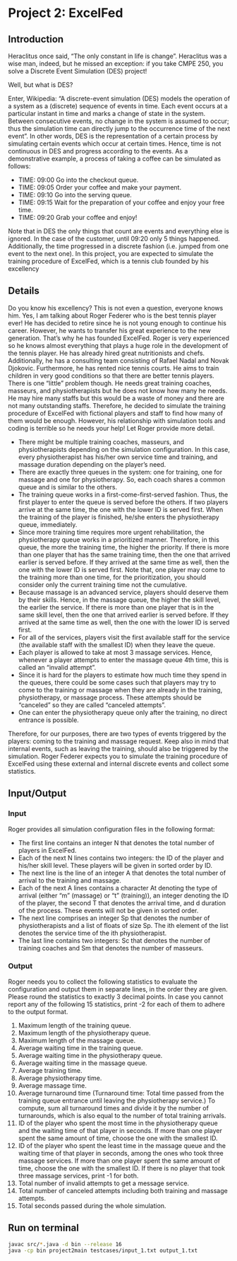 # Project 2: ExcelFed



## Introduction

Heraclitus once said, “The only constant in life is change”. Heraclitus was a wise man, indeed,
but he missed an exception: if you take CMPE 250, you solve a Discrete Event Simulation
(DES) project!

Well, but what is DES?

Enter, Wikipedia: “A discrete-event simulation (DES) models the operation of a system as
a (discrete) sequence of events in time. Each event occurs at a particular instant in time and
marks a change of state in the system. Between consecutive events, no change in the system
is assumed to occur; thus the simulation time can directly jump to the occurrence time of
the next event”. In other words, DES is the representation of a certain process by simulating
certain events which occur at certain times. Hence, time is not continuous in DES and progress
according to the events. As a demonstrative example, a process of taking a coffee can be
simulated as follows:

- TIME: 09:00 Go into the checkout queue.
- TIME: 09:05 Order your coffee and make your payment.
- TIME: 09:10 Go into the serving queue.
- TIME: 09:15 Wait for the preparation of your coffee and enjoy your free time.
- TIME: 09:20 Grab your coffee and enjoy!

Note that in DES the only things that count are events and everything else is ignored. In
the case of the customer, until 09:20 only 5 things happened. Additionally, the time progressed
in a discrete fashion (i.e. jumped from one event to the next one).
In this project, you are expected to simulate the training procedure of ExcelFed,
which is a tennis club founded by his excellency



## Details

Do you know his excellency? This is not even a question, everyone knows him. Yes, I am talking
about Roger Federer who is the best tennis player ever! He has decided to retire since he is
not young enough to continue his career. However, he wants to transfer his great experience to
the new generation. That’s why he has founded ExcelFed.
Roger is very experienced so he knows almost everything that plays a huge role in the development
of the tennis player. He has already hired great nutritionists and chefs. Additionally,
he has a consulting team consisting of Rafael Nadal and Novak Djokovic. Furthermore, he has
rented nice tennis courts. He aims to train children in very good conditions so that there are
better tennis players.
There is one “little” problem though. He needs great training coaches, masseurs, and
physiotherapists but he does not know how many he needs. He may hire many staffs but this
would be a waste of money and there are not many outstanding staffs. Therefore, he decided
to simulate the training procedure of ExcelFed with fictional players and staff to
find how many of them would be enough. However, his relationship with simulation tools
and coding is terrible so he needs your help! Let Roger provide more detail.

- There might be multiple training coaches, masseurs, and physiotherapists depending on
    the simulation configuration. In this case, every physiotherapist has his/her own service
    time and training, and massage duration depending on the player’s need.
- There are exactly three queues in the system: one for training, one for massage and one
    for physiotherapy. So, each coach shares a common queue and is similar to the others.
- The training queue works in a first-come-first-served fashion. Thus, the first player to
    enter the queue is served before the others. If two players arrive at the same time, the
    one with the lower ID is served first. When the training of the player is finished, he/she
    enters the physiotherapy queue, immediately.
- Since more training time requires more urgent rehabilitation, the physiotherapy queue works
    in a prioritized manner. Therefore, in this queue, the more the training time, the
    higher the priority. If there is more than one player that has the same training
    time, then the one that arrived earlier is served before. If they arrived at the same time
    as well, then the one with the lower ID is served first. Note that, one player may come
    to the training more than one time, for the prioritization, you should consider only the
    current training time not the cumulative.
- Because massage is an advanced service, players should deserve them by their skills.
    Hence, in the massage queue, the higher the skill level, the earlier the service. If
    there is more than one player that is in the same skill level, then the one that arrived
    earlier is served before. If they arrived at the same time as well, then the one with the
    lower ID is served first.
- For all of the services, players visit the first available staff for the service (the available
    staff with the smallest ID) when they leave the queue.
- Each player is allowed to take at most 3 massage services. Hence, whenever a player
    attempts to enter the massage queue 4th time, this is called an “invalid attempt”.
- Since it is hard for the players to estimate how much time they spend in the queues,
    there could be some cases such that players may try to come to the training or massage
    when they are already in the training, physiotherapy, or massage process. These attempts
    should be “canceled” so they are called “canceled attempts”.
- One can enter the physiotherapy queue only after the training, no direct entrance is
    possible.

Therefore, for our purposes, there are two types of events triggered by the players: coming
to the training and massage request. Keep also in mind that internal events, such as leaving
the training, should also be triggered by the simulation. Roger Federer expects you to simulate
the training procedure of ExcelFed using these external and internal discrete events and collect
some statistics.



## Input/Output


### Input

Roger provides all simulation configuration files in the following format:

- The first line contains an integer N that denotes the total number of players in ExcelFed.
- Each of the next N lines contains two integers: the ID of the player and his/her skill level.
    These players will be given in sorted order by ID.
- The next line is the line of an integer A that denotes the total number of arrival to the
    training and massage.
- Each of the next A lines contains a character At denoting the type of arrival (either
    “m” (massage) or “t” (training)), an integer denoting the ID of the player, the second T
    that denotes the arrival time, and d duration of the process. These events will not be
    given in sorted order.
- The next line comprises an integer Sp that denotes the number of physiotherapists and
    a list of floats of size Sp. The ith element of the list denotes the service time of the ith
    physiotherapist.
- The last line contains two integers: Sc that denotes the number of training coaches and
    Sm that denotes the number of masseurs.


### Output

Roger needs you to collect the following statistics to evaluate the configuration and output
them in separate lines, in the order they are given. Please round the statistics to exactly 3
decimal points. In case you cannot report any of the following 15 statistics, print -2 for each
of them to adhere to the output format.

1. Maximum length of the training queue.
2. Maximum length of the physiotherapy queue.
3. Maximum length of the massage queue.
4. Average waiting time in the training queue.
5. Average waiting time in the physiotherapy queue.
6. Average waiting time in the massage queue.
7. Average training time.
8. Average physiotherapy time.
9. Average massage time.
10. Average turnaround time (Turnaround time: Total time passed from the training queue
entrance until leaving the physiotherapy service.) To compute, sum all turnaround times
and divide it by the number of turnarounds, which is also equal to the number of total
training arrivals.
11. ID of the player who spent the most time in the physiotherapy queue and the waiting
time of that player in seconds. If more than one player spent the same amount of time,
choose the one with the smallest ID.
12. ID of the player who spent the least time in the massage queue and the waiting time of
that player in seconds, among the ones who took three massage services. If more than
one player spent the same amount of time, choose the one with the smallest ID. If there
is no player that took three massage services, print -1 for both.
13. Total number of invalid attempts to get a message service.
14. Total number of canceled attempts including both training and massage attempts.
15. Total seconds passed during the whole simulation.



## Run on terminal

```sh
javac src/*.java -d bin --release 16
java -cp bin project2main testcases/input_1.txt output_1.txt
```
